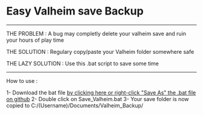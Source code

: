 # Easy Valheim save Backup

_________________________________________________________________________________

THE PROBLEM :
A bug may completly delete your valheim save and ruin your hours of play time

THE SOLUTION :
Regulary copy/paste your Valheim folder somewhere safe

THE LAZY SOLUTION :
Use this .bat script to save some time

___________________________________________________________________________________

How to use :

1- Download the bat file [by clicking here or right-click "Save As" the .bat file on github](https://github.com/ThrynSec/valheim_quickbackup/blob/main/Save_Valheim.bat)
2- Double click on Save_Valheim.bat
3- Your save folder is now copied to C:/(Username)/Documents/Valheim_Backup/


